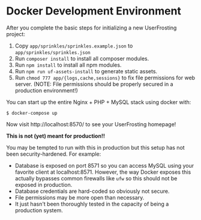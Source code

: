 # Docker Development Environment

After you complete the basic steps for initializing a new UserFrosting project:

1. Copy `app/sprinkles/sprinkles.example.json` to `app/sprinkles/sprinkles.json`
2. Run `composer install` to install all composer modules.
3. Run `npm install` to install all npm modules.
4. Run `npm run uf-assets-install` to generate static assets.
5. Run `chmod 777 app/{logs,cache,sessions}` to fix file permissions for web server. (NOTE: File
   permissions should be properly secured in a production environment!)

You can start up the entire Nginx + PHP + MySQL stack using docker with:

    $ docker-compose up

Now visit http://localhost:8570/ to see your UserFrosting homepage!

**This is not (yet) meant for production!!**

You may be tempted to run with this in production but this setup has not been security-hardened. For example:

- Database is exposed on port 8571 so you can access MySQL using your favorite client at localhost:8571. However,
  the way Docker exposes this actually bypasses common firewalls like `ufw` so this should not be exposed in production.
- Database credentials are hard-coded so obviously not secure.
- File permissions may be more open than necessary.
- It just hasn't been thoroughly tested in the capacity of being a production system.
